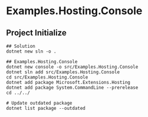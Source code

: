 # Examples.Hosting.Console

## Project Initialize

```shell
## Solution
dotnet new sln -o .

## Examples.Hosting.Console
dotnet new console -o src/Examples.Hosting.Console
dotnet sln add src/Examples.Hosting.Console
cd src/Examples.Hosting.Console
dotnet add package Microsoft.Extensions.Hosting
dotnet add package System.CommandLine --prerelease
cd ../../

# Update outdated package
dotnet list package --outdated
```
